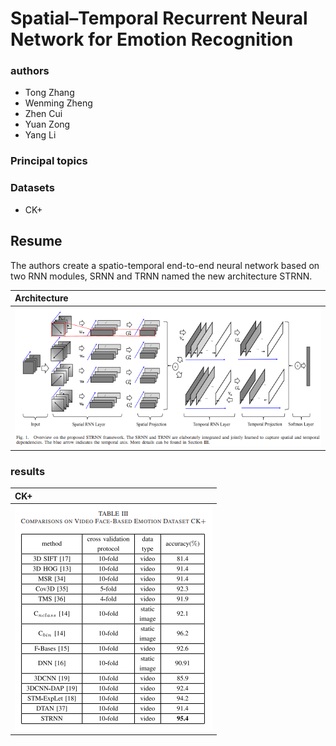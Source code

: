 # Spatial–Temporal Recurrent Neural Network for Emotion Recognition

### authors
* Tong Zhang
* Wenming Zheng
* Zhen Cui
* Yuan Zong
* Yang Li

### Principal topics

### Datasets
* CK+

## Resume
The authors create a spatio-temporal end-to-end neural network based on two RNN modules, SRNN and TRNN named the new architecture STRNN.

| Architecture |
| :------------- |
| ![architecture1](../../imgs/zhang2018_arch.png) |

### results

| CK+ |
| :------------- |
| ![architecture1](../../imgs/zhang2018_ck.png) |
